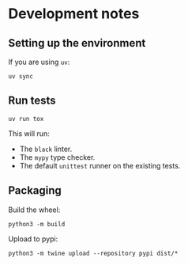 # Development notes

## Setting up the environment

If you are using `uv`:

```
uv sync
```

## Run tests

```uv run tox```

This will run:

- The `black` linter.
- The `mypy` type checker.
- The default `unittest` runner on the existing tests.

## Packaging

Build the wheel:

```
python3 -m build
```

Upload to pypi:

```
python3 -m twine upload --repository pypi dist/*
```
